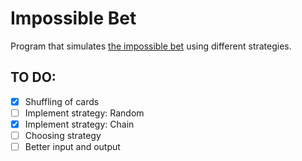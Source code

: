 # Impossible Bet

Program that simulates [the impossible bet](https://www.youtube.com/watch?v=eivGlBKlK6M) using different strategies.

## TO DO:
- [x] Shuffling of cards
- [ ] Implement strategy: Random
- [x] Implement strategy: Chain
- [ ] Choosing strategy
- [ ] Better input and output
